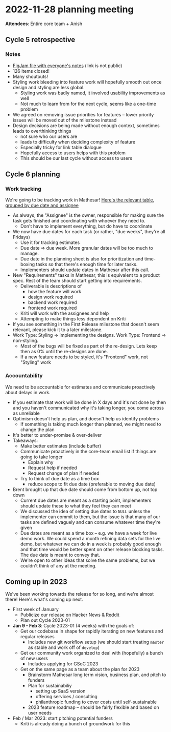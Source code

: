 # 2022-11-28 planning meeting

**Attendees**: Entire core team + Anish

## Cycle 5 retrospective

### Notes
- [FigJam file with everyone's notes](https://www.figma.com/file/cO8xRZAy3Rikfr3N74xySu/Cycle-5-retrospective?node-id=0%3A1&t=7JademQ4pe11qlgB-0) (link is not public)
- 126 items closed!
- Many shoutouts!
- Styling work bleeding into feature work will hopefully smooth out once design and styling are less global. 
	- Styling work was badly named, it involved usability improvements as well
	- Not much to learn from for the next cycle, seems like a one-time problem
- We agreed on removing issue priorities for features – lower priority issues will be moved out of the milestone instead
- Design decisions are being made without enough context, sometimes leads to overthinking things
    - not sure who our users are
    - leads to difficulty when deciding complexity of feature
    - Especially tricky for link table dialogue
    - Hopefully access to users helps with this problem
    - This should be our last cycle without access to users

## Cycle 6 planning

### Work tracking
We're going to be tracking work in Mathesar! [Here's the relevant table](https://staging.mathesar.org/mathesar_tables/3/tables/12454), [grouped by due date and assignee](https://staging.mathesar.org/mathesar_tables/3/tables/12454#W1sxLDUwMF0sW10sW1s3OTkwMF0sWzYyMjI5XV0sWyJhbmQiLFtdXV0)

- As always, the "Assignee" is the owner, responsible for making sure the task gets finished and coordinating with whoever they need to.
    - Don't have to implement everything, but do have to coordinate
- We now have due dates for each task (or rather, "due weeks", they're all Fridays)
	- Use it for tracking estimates
	- Due date => due week. More granular dates will be too much to manage. 
	- Due date in the planning sheet is also for prioritization and time-boxing tasks so that there's enough time for later tasks.
	- Implementers should update dates in Mathesar after this call.
- New "Requirements" tasks in Mathesar, this is equivalent to a product spec. Rest of the team should start getting into requirements.
    - Deliverable is descriptions of
        - how the feature will work
        - design work required
        - backend work required
        - frontend work required
    - Kriti will work with the assignees and help 
    - Attempting to make things less dependent on Kriti
- If you see something in the First Release milestone that doesn't seem relevant, please kick it to a later milestone.
- Work Type: Styling => implementing the designs. Work Type: Frontend => non-styling.
	- Most of the bugs will be fixed as part of the re-design. Lets keep then as 0% until the re-designs are done. 
	- If a new feature needs to be styled, it's "Frontend" work, not "Styling" work

### Accountability
We need to be accountable for estimates and communicate proactively about delays in work. 

- If you estimate that work will be done in X days and it's not done by then and you haven't communicated why it's taking longer, you come across as unreliable
- Optimism doesn't help us plan, and doesn't help us identify problems
    - If something is taking much longer than planned, we might need to change the plan
- It's better to under-promise & over-deliver
- Takeaways:
    - Make better estimates (include buffer)
    - Communicate proactively in the core-team email list if things are going to take longer
        - Explain why
        - Request help if needed
        - Request change of plan if needed
    - Try to think of due date as a time box
        - reduce scope to fit due date (preferable to moving due date)
- Brent brought up that due date should come from bottom up, not top down
	- Current due dates are meant as a starting point, implementers should update these to what they feel they can meet
	- We discussed the idea of setting due dates to `NULL` unless the implementer can commit to them, but the issue is that many of our tasks are defined vaguely and can consume whatever time they're given
	- Due dates are meant as a time box – e.g. we have a week for live demo work. We could spend a month refining data sets for the live demo, but whatever we can do in a week is probably good enough and that time would be better spent on other release blocking tasks. The due date is meant to convey that.
	- We're open to other ideas that solve the same problems, but we couldn't think of any at the meeting.

## Coming up in 2023
We've been working towards the release for so long, and we're almost there! Here's what's coming up next.

- First week of January
  - Publicize our release on Hacker News & Reddit
  - Plan out Cycle 2023-01
- **Jan 9 - Feb 3**: Cycle 2023-01 (4 weeks) with the goals of:
  - Get our codebase in shape for rapidly iterating on new features and regular releases
      - Includes new git workflow setup (we should start treating `master` as stable and work off of `develop`)
  - Get our community work organized to deal with (hopefully) a bunch of new users
      - Includes applying for GSoC 2023
  - Get on the same page as a team about the plan for 2023
      - Brainstorm Mathesar long term vision, business plan, and pitch to funders
      - Plan for sustainabiliy 
	      - setting up SaaS version
	      - offering services / consulting
	      - philanthropic funding to cover costs until self-sustainable
      - 2023 feature roadmap – should be fairly flexible and based on user needs
- Feb / Mar 2023: start pitching potential funders
	- Kriti is already doing a bunch of groundwork for this
